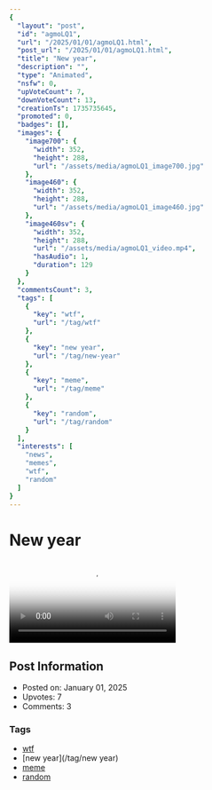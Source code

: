 ```yaml
---
{
  "layout": "post",
  "id": "agmoLQ1",
  "url": "/2025/01/01/agmoLQ1.html",
  "post_url": "/2025/01/01/agmoLQ1.html",
  "title": "New year",
  "description": "",
  "type": "Animated",
  "nsfw": 0,
  "upVoteCount": 7,
  "downVoteCount": 13,
  "creationTs": 1735735645,
  "promoted": 0,
  "badges": [],
  "images": {
    "image700": {
      "width": 352,
      "height": 288,
      "url": "/assets/media/agmoLQ1_image700.jpg"
    },
    "image460": {
      "width": 352,
      "height": 288,
      "url": "/assets/media/agmoLQ1_image460.jpg"
    },
    "image460sv": {
      "width": 352,
      "height": 288,
      "url": "/assets/media/agmoLQ1_video.mp4",
      "hasAudio": 1,
      "duration": 129
    }
  },
  "commentsCount": 3,
  "tags": [
    {
      "key": "wtf",
      "url": "/tag/wtf"
    },
    {
      "key": "new year",
      "url": "/tag/new-year"
    },
    {
      "key": "meme",
      "url": "/tag/meme"
    },
    {
      "key": "random",
      "url": "/tag/random"
    }
  ],
  "interests": [
    "news",
    "memes",
    "wtf",
    "random"
  ]
}
---
```


# New year

<video controls playsinline loop poster="/assets/media/agmoLQ1_image460.jpg">
  <source src="/assets/media/agmoLQ1_video.mp4" type="video/mp4">
  Your browser does not support the video tag.
</video>

## Post Information

- Posted on: January 01, 2025
- Upvotes: 7
- Comments: 3

### Tags

- [wtf](/tag/wtf)
- [new year](/tag/new year)
- [meme](/tag/meme)
- [random](/tag/random)
